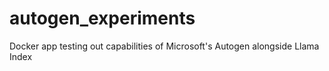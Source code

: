 # autogen_experiments
Docker app testing out capabilities of Microsoft's Autogen alongside Llama Index
